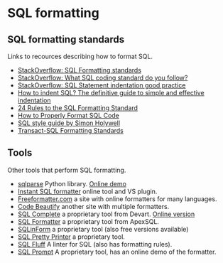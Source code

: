 # SQL formatting

## SQL formatting standards

Links to recources describing how to format SQL.

- [StackOverflow: SQL Formatting standards](https://stackoverflow.com/questions/519876/sql-formatting-standards)
- [StackOverflow: What SQL coding standard do you follow?](https://stackoverflow.com/questions/522356/what-sql-coding-standard-do-you-follow)
- [StackOverflow: SQL Statement indentation good practice](https://stackoverflow.com/questions/272210/sql-statement-indentation-good-practice)
- [How to indent SQL? The definitive guide to simple and effective indentation](https://www.linkedin.com/pulse/how-indent-sql-definitive-guide-simple-effective-gianni-tommasi/)
- [24 Rules to the SQL Formatting Standard](https://learnsql.com/blog/24-rules-sql-code-formatting-standard/)
- [How to Properly Format SQL Code](https://dzone.com/articles/24-rules-to-the-sql-formatting-standard)
- [SQL style guide by Simon Holywell](https://www.sqlstyle.guide/)
- [Transact-SQL Formatting Standards](https://www.red-gate.com/simple-talk/databases/sql-server/t-sql-programming-sql-server/transact-sql-formatting-standards-coding-styles/)

## Tools

Other tools that perform SQL formatting.

- [sqlparse](https://pypi.org/project/sqlparse/) Python library. [Online demo](https://sqlformat.org/)
- [Instant SQL formatter](https://www.dpriver.com/pp/sqlformat.htm) online tool and VS plugin.
- [Freeformatter.com](https://www.freeformatter.com/sql-formatter.html) a site with online formatters for many languages.
- [Code Beautify](https://codebeautify.org/sqlformatter) another site with multiple formatters.
- [SQL Complete](https://www.devart.com/dbforge/sql/sqlcomplete/) a proprietary tool from Devart. [Online version](https://sql-format.com/)
- [SQL Formatter](https://www.apexsql.com/sql-tools-refactor.aspx) a proprietary tool from ApexSQL.
- [SQLinForm](https://www.sqlinform.com/) a proprietary tool (also free versions available)
- [SQL Pretty Printer](https://www.dpriver.com/) a proprietary tool.
- [SQL Fluff](https://docs.sqlfluff.com/en/stable/index.html) A linter for SQL (also has formatting rules).
- [SQL Prompt](https://www.red-gate.com/website/sql-formatter) A proprietary tool, has an online demo of the formatter.
